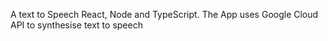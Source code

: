 A text to Speech React, Node and TypeScript. The App uses Google Cloud API to synthesise text to speech
